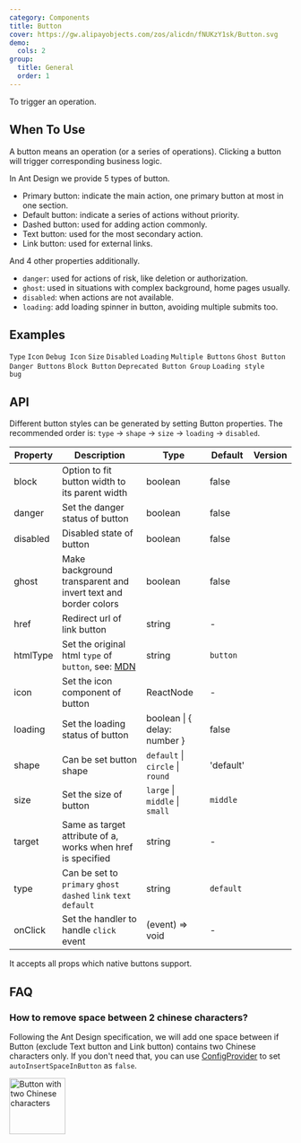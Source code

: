 ```yaml
---
category: Components
title: Button
cover: https://gw.alipayobjects.com/zos/alicdn/fNUKzY1sk/Button.svg
demo:
  cols: 2
group:
  title: General
  order: 1
---
```


To trigger an operation.

## When To Use

A button means an operation (or a series of operations). Clicking a button will trigger corresponding business logic.

In Ant Design we provide 5 types of button.

- Primary button: indicate the main action, one primary button at most in one section.
- Default button: indicate a series of actions without priority.
- Dashed button: used for adding action commonly.
- Text button: used for the most secondary action.
- Link button: used for external links.

And 4 other properties additionally.

- `danger`: used for actions of risk, like deletion or authorization.
- `ghost`: used in situations with complex background, home pages usually.
- `disabled`: when actions are not available.
- `loading`: add loading spinner in button, avoiding multiple submits too.

## Examples

<code src="./demo/basic.tsx">Type</code>
<code src="./demo/icon.tsx">Icon</code>
<code src="./demo/debug-icon.tsx" debug>Debug Icon</code>
<code src="./demo/size.tsx">Size</code>
<code src="./demo/disabled.tsx">Disabled</code>
<code src="./demo/loading.tsx">Loading</code>
<code src="./demo/multiple.tsx">Multiple Buttons</code>
<code src="./demo/ghost.tsx">Ghost Button</code>
<code src="./demo/danger.tsx">Danger Buttons</code>
<code src="./demo/block.tsx">Block Button</code>
<code src="./demo/legacy-group.tsx" debug>Deprecated Button Group</code>
<code src="./demo/chinese-chars-loading.tsx" debug>Loading style bug</code>

## API

Different button styles can be generated by setting Button properties. The recommended order is: `type` -> `shape` -> `size` -> `loading` -> `disabled`.

| Property | Description                                                                                                                      | Type                             | Default   | Version |
| -------- | -------------------------------------------------------------------------------------------------------------------------------- | -------------------------------- | --------- | ------- |
| block    | Option to fit button width to its parent width                                                                                   | boolean                          | false     |         |
| danger   | Set the danger status of button                                                                                                  | boolean                          | false     |         |
| disabled | Disabled state of button                                                                                                         | boolean                          | false     |         |
| ghost    | Make background transparent and invert text and border colors                                                                    | boolean                          | false     |         |
| href     | Redirect url of link button                                                                                                      | string                           | -         |         |
| htmlType | Set the original html `type` of `button`, see: [MDN](https://developer.mozilla.org/en-US/docs/Web/HTML/Element/button#attr-type) | string                           | `button`  |         |
| icon     | Set the icon component of button                                                                                                 | ReactNode                        | -         |         |
| loading  | Set the loading status of button                                                                                                 | boolean \| { delay: number }     | false     |         |
| shape    | Can be set button shape                                                                                                          | `default` \| `circle` \| `round` | 'default' |         |
| size     | Set the size of button                                                                                                           | `large` \| `middle` \| `small`   | `middle`  |         |
| target   | Same as target attribute of a, works when href is specified                                                                      | string                           | -         |         |
| type     | Can be set to `primary` `ghost` `dashed` `link` `text` `default`                                                                 | string                           | `default` |         |
| onClick  | Set the handler to handle `click` event                                                                                          | (event) => void                  | -         |         |

It accepts all props which native buttons support.

## FAQ

### How to remove space between 2 chinese characters?

Following the Ant Design specification, we will add one space between if Button (exclude Text button and Link button) contains two Chinese characters only. If you don't need that, you can use [ConfigProvider](/components/config-provider/#API) to set `autoInsertSpaceInButton` as `false`.

<img src="https://gw.alipayobjects.com/zos/antfincdn/MY%26THAPZrW/38f06cb9-293a-4b42-b183-9f443e79ffea.png" style="box-shadow: none; margin: 0; width: 100px" alt="Button with two Chinese characters" />

<style>
.site-button-ghost-wrapper {
  padding: 16px;
  background: rgb(190, 200, 200);
}

[data-theme="dark"] .site-button-ghost-wrapper {
  background: rgba(255, 255, 255, 0.2);
}
</style>

